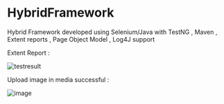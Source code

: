 # HybridFramework
Hybrid Framework developed using Selenium/Java with TestNG , Maven , Extent reports , Page Object Model , Log4J support

Extent Report : 

![testresult](https://user-images.githubusercontent.com/33172793/35264268-182c10e8-0042-11e8-91b1-55fc838c7554.PNG)

Upload image in media successful : 

![image](https://user-images.githubusercontent.com/33172793/35264372-890d060a-0042-11e8-8fe8-15172de6901a.PNG)
 
